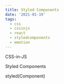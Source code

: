 ```yaml
---
title: Styled Components
date: '2021-01-19'
tags:
  - css
  - cssinjs
  - react
  - styledcomponents
  - emotion
---
```


CSS-in-JS

Styled Components

styled(Component)
